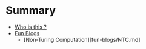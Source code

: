 # Summary

* [Who is this ?](README.md)
* [Fun Blogs]()
    * [Non-Turing Computation][fun-blogs/NTC.md]
